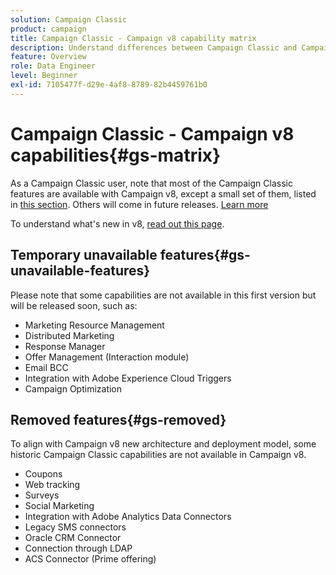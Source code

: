 ```yaml
---
solution: Campaign Classic
product: campaign
title: Campaign Classic - Campaign v8 capability matrix
description: Understand differences between Campaign Classic and Campaign v8
feature: Overview
role: Data Engineer
level: Beginner
exl-id: 7105477f-d29e-4af8-8789-82b4459761b0
---
```

# Campaign Classic - Campaign v8 capabilities{#gs-matrix}

As a Campaign Classic user, note that most of the Campaign Classic features are available with Campaign v8, except a small set of them, listed in [this section](#gs-removed). Others will come in future releases. [Learn more](#gs-unavailable-features)

To understand what's new in v8, [read out this page](whats-new.md).

## Temporary unavailable features{#gs-unavailable-features}

Please note that some capabilities are not available in this first version but will be released soon, such as:

* Marketing Resource Management
* Distributed Marketing
* Response Manager
* Offer Management (Interaction module)
* Email BCC
* Integration with Adobe Experience Cloud Triggers
* Campaign Optimization

## Removed features{#gs-removed}

To align with Campaign v8 new architecture and deployment model, some historic Campaign Classic capabilities are not available in Campaign v8.

* Coupons
* Web tracking
* Surveys
* Social Marketing
* Integration with Adobe Analytics Data Connectors
* Legacy SMS connectors
* Oracle CRM Connector
* Connection through LDAP
* ACS Connector (Prime offering)
